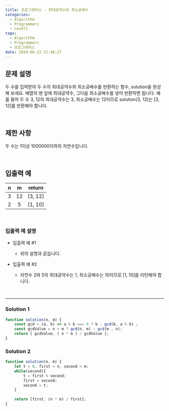 ```yaml
---
title: 프로그래머스 - 최대공약수와 최소공배수
categories:
  - Algorithm
  - Programmers
  - Level1
tags:
  - Algorithm
  - Programmers
  - 프로그래머스
date: 2019-06-22 21:48:27
---
```



## 문제 설명
두 수를 입력받아 두 수의 최대공약수와 최소공배수를 반환하는 함수, solution을 완성해 보세요. 
배열의 맨 앞에 최대공약수, 그다음 최소공배수를 넣어 반환하면 됩니다. 
예를 들어 두 수 3, 12의 최대공약수는 3, 최소공배수는 12이므로 solution(3, 12)는 [3, 12]를 반환해야 합니다.

<!-- more -->
<br/>

## 제한 사항
두 수는 1이상 1000000이하의 자연수입니다.

<br/>

## 입출력 예
| n | m | return |
| :---: | :---: | :---: |
| 3 | 12 | [3, 12] |
| 2 | 5 | [1, 10] |

<br/>

### 입출력 예 설명
- 입출력 예 #1
	- 위의 설명과 같습니다.

- 입출력 예 #2
	- 자연수 2와 5의 최대공약수는 1, 최소공배수는 10이므로 [1, 10]을 리턴해야 합니다.
	
<br/>

---

### Solution 1
```javascript
function solution(n, m) {
	const gcd = (a, b) => a % b === 0 ? b : gcd(b, a % b) ;
	const gcdValue = n > m ? gcd(n, m) : gcd(m , n);
	return [ gcdValue, ( n * m ) / gcdValue ];
}
```

### Solution 2
```javascript
function solution(n, m) {
	let t = 0, first = n, second = m;
	while(second){
		t = first % second;
		first = second;
		second = t;
	}
	
	return [first, (n * m) / first];
}
```




